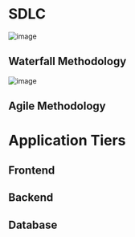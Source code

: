 # SDLC
![image](https://miro.medium.com/v2/resize:fit:925/0*wO81Bodh1Ifqdse8.png)
## Waterfall Methodology
![image](https://startinfinity.s3.us-east-2.amazonaws.com/t/zqeUd4rpCH4mtqsKCDdu5BCanjP9GecjRMYW7Agi.png)
## Agile Methodology

# Application Tiers
## Frontend
## Backend
## Database
